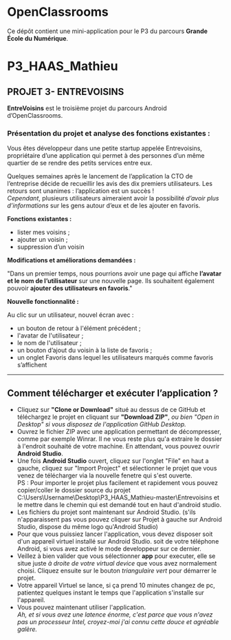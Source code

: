 # OpenClassrooms

Ce dépôt contient une mini-application pour le P3 du parcours **Grande École du Numérique**.

# P3_HAAS_Mathieu

## PROJET 3- ENTREVOISINS

__EntreVoisins__ est le troisième projet du parcours Android d’OpenClassrooms.

### Présentation du projet et analyse des fonctions existantes : 

Vous êtes développeur dans une petite startup appelée Entrevoisins, propriétaire d’une application qui permet à des personnes d’un même quartier de se rendre des petits services entre eux.

Quelques semaines après le lancement de l’application la CTO de l’entreprise décide de recueillir les avis des dix premiers utilisateurs.
Les retours sont unanimes : l’application est un succès !   
*Cependant*, plusieurs utilisateurs aimeraient avoir la possibilité *d’avoir plus d’informations* sur les gens autour d’eux et de les ajouter en favoris.

__Fonctions existantes :__

* lister mes voisins ;
* ajouter un voisin ;
* suppression d’un voisin

__Modifications et améliorations demandées :__ 

"Dans un premier temps, nous pourrions avoir une page qui affiche __l’avatar et le nom de l’utilisateur__ sur une nouvelle page. Ils souhaitent également pouvoir __ajouter des utilisateurs en favoris__."

__Nouvelle fonctionnalité :__

Au clic sur un utilisateur, nouvel écran avec :
* un bouton de retour à l'élément précédent ;
* l'avatar de l'utilisateur ;
* le nom de l'utilisateur ;
* un bouton d’ajout du voisin à la liste de favoris ;
* un onglet Favoris dans lequel les utilisateurs marqués comme favoris s’affichent

----

## Comment télécharger et exécuter l’application ?
* Cliquez sur __"Clone or Download"__ situé au dessus de ce GitHub et téléchargez le projet en cliquant sur __"Download ZIP"__, *ou bien "Open in Desktop" si vous disposez de l'application GitHub Desktop.*
* Ouvrez le fichier ZIP avec une application permettant de décompresser, comme par exemple Winrar. Il ne vous reste plus qu'a extraire le dossier à l'endroit souhaité de votre machine. En attendant, vous pouvez ouvrir __Android Studio__.
* Une fois __Android Studio__ ouvert, cliquez sur l'onglet "File" en haut a gauche, cliquez sur "Import Project" et sélectionner le projet que vous venez de télécharger via la nouvelle fenetre qui s'est ouverte.    
PS : Pour importer le projet plus facilement et rapidement vous pouvez copier/coller le dossier source du projet C:\Users\Username\Desktop\P3_HAAS_Mathieu-master\Entrevoisins et le mettre dans le chemin qui est demandé tout en haut d'android studio.
* Les fichiers du projet sont maintenant sur Android Studio. (s'ils n'apparaissent pas vous pouvez cliquer sur Projet à gauche sur Android Studio, dispose du même logo qu'Android Studio)
* Pour que vous puissiez lancer l'application, vous devez disposer soit d'un appareil virtuel installé sur Android Studio. soit de votre téléphone Android, si vous avez activé le mode developpeur sur ce dernier.
* Veillez à bien valider que vous sélectionner __app__ pour executer, elle se situe juste *à droite de votre virtual device* que vous avez normalement choisi. Cliquez ensuite sur le bouton *triangulaire vert* pour démarrer le projet.
* Votre appareil Virtuel se lance, si ça prend 10 minutes changez de pc, patientez quelques instant le temps que l'application s'installe sur l'appareil.
* Vous pouvez maintenant utiliser l'application.    
*Ah, et si vous avez une latence énorme, c'est parce que vous n'avez pas un processeur Intel, croyez-moi j'ai connu cette douce et agréable galère.*



